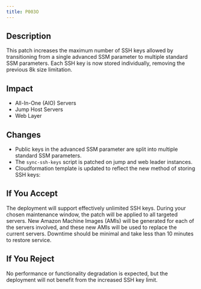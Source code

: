 ```yaml
---
title: P003O
---
```


## Description

This patch increases the maximum number of SSH keys allowed by transitioning from a single advanced SSM parameter to multiple standard SSM parameters. Each SSH key is now stored individually, removing the previous 8k size limitation.

## Impact

- All-In-One (AIO) Servers
- Jump Host Servers
- Web Layer

## Changes

- Public keys in the advanced SSM parameter are split into multiple standard SSM parameters.
- The `sync-ssh-keys` script is patched on jump and web leader instances.
- Cloudformation template is updated to reflect the new method of storing SSH keys:

## If You Accept

The deployment will support effectively unlimited SSH keys.
During your chosen maintenance window, the patch will be applied to all targeted servers.
New Amazon Machine Images (AMIs) will be generated for each of the servers involved, and these new AMIs will be used to replace the current servers.
Downtime should be minimal and take less than 10 minutes to restore service.

## If You Reject

No performance or functionality degradation is expected, but the deployment will not benefit from the increased SSH key limit.
